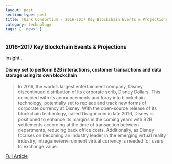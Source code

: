 ```yaml
---
layout: post
section-type: post
title: Think Consortium - 2016-2017 Key Blockchain Events & Projections
category: technology
tags: [ 'news' ]
---
```


### 2016–2017 Key Blockchain Events & Projections

Insight...

#### Disney set to perform B2B interactions, customer transactions and data storage using its own blockchain

> In 2016, the world’s largest entertainment company, Disney, discontinued distribution of its corporate scrib, Disney Dollars. This coincided with its announcements and foray into blockchain technology, potentially set to replace and track new forms of corporate currency at Disney. With the open-source release of its blockchain technology, called Dragoncoin in late 2016, Disney is positioned to enhance its margins in the coming years with B2B settlements according at the time of transaction between departments, reducing back office costs. Additionally, as Disney focuses on becoming an industry leader in the emerging virtual reality industry, intragame/environment virtual currency is needed for users to exchange value.

[Full Article](https://medium.com/think-consortium-on-blockchain/2016-2017-key-blockchain-events-projections-7f24ffb5b879#.w5lx2wo1j)
